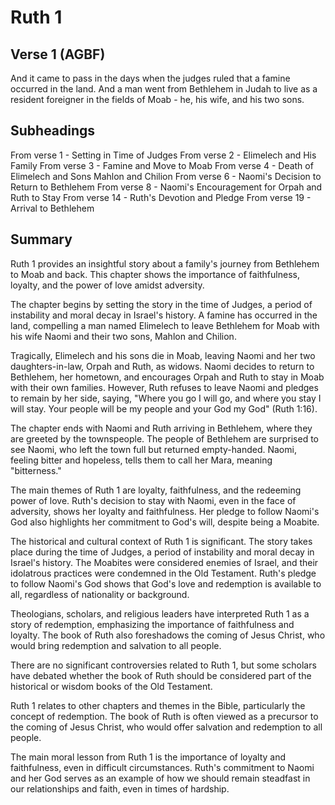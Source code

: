 # Ruth 1

## Verse 1 (AGBF)

And it came to pass in the days when the judges ruled that a famine occurred in the land. And a man went from Bethlehem in Judah to live as a resident foreigner in the fields of Moab - he, his wife, and his two sons.

## Subheadings

From verse 1 - Setting in Time of Judges
From verse 2 - Elimelech and His Family
From verse 3 - Famine and Move to Moab
From verse 4 - Death of Elimelech and Sons Mahlon and Chilion
From verse 6 - Naomi's Decision to Return to Bethlehem
From verse 8 - Naomi's Encouragement for Orpah and Ruth to Stay
From verse 14 - Ruth's Devotion and Pledge
From verse 19 - Arrival to Bethlehem

## Summary

Ruth 1 provides an insightful story about a family's journey from Bethlehem to Moab and back. This chapter shows the importance of faithfulness, loyalty, and the power of love amidst adversity.

The chapter begins by setting the story in the time of Judges, a period of instability and moral decay in Israel's history. A famine has occurred in the land, compelling a man named Elimelech to leave Bethlehem for Moab with his wife Naomi and their two sons, Mahlon and Chilion.

Tragically, Elimelech and his sons die in Moab, leaving Naomi and her two daughters-in-law, Orpah and Ruth, as widows. Naomi decides to return to Bethlehem, her hometown, and encourages Orpah and Ruth to stay in Moab with their own families. However, Ruth refuses to leave Naomi and pledges to remain by her side, saying, "Where you go I will go, and where you stay I will stay. Your people will be my people and your God my God" (Ruth 1:16).

The chapter ends with Naomi and Ruth arriving in Bethlehem, where they are greeted by the townspeople. The people of Bethlehem are surprised to see Naomi, who left the town full but returned empty-handed. Naomi, feeling bitter and hopeless, tells them to call her Mara, meaning "bitterness."

The main themes of Ruth 1 are loyalty, faithfulness, and the redeeming power of love. Ruth's decision to stay with Naomi, even in the face of adversity, shows her loyalty and faithfulness. Her pledge to follow Naomi's God also highlights her commitment to God's will, despite being a Moabite.

The historical and cultural context of Ruth 1 is significant. The story takes place during the time of Judges, a period of instability and moral decay in Israel's history. The Moabites were considered enemies of Israel, and their idolatrous practices were condemned in the Old Testament. Ruth's pledge to follow Naomi's God shows that God's love and redemption is available to all, regardless of nationality or background.

Theologians, scholars, and religious leaders have interpreted Ruth 1 as a story of redemption, emphasizing the importance of faithfulness and loyalty. The book of Ruth also foreshadows the coming of Jesus Christ, who would bring redemption and salvation to all people.

There are no significant controversies related to Ruth 1, but some scholars have debated whether the book of Ruth should be considered part of the historical or wisdom books of the Old Testament.

Ruth 1 relates to other chapters and themes in the Bible, particularly the concept of redemption. The book of Ruth is often viewed as a precursor to the coming of Jesus Christ, who would offer salvation and redemption to all people.

The main moral lesson from Ruth 1 is the importance of loyalty and faithfulness, even in difficult circumstances. Ruth's commitment to Naomi and her God serves as an example of how we should remain steadfast in our relationships and faith, even in times of hardship.
